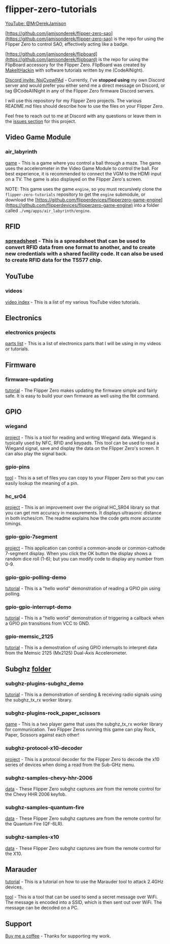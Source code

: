 # flipper-zero-tutorials

[YouTube: @MrDerekJamison](https://YouTube.com/@MrDerekJamison)

[https://github.com/jamisonderek/flipper-zero-sao](https://github.com/jamisonderek/flipper-zero-sao) is the repo for using the Flipper Zero to control SAO, effectively acting like a badge.

[https://github.com/jamisonderek/flipboard](https://github.com/jamisonderek/flipboard) is the repo for using the FlipBoard accessory for the Flipper Zero. FlipBoard was created by [MakeItHackin](https://github.com/makeithackin/flipboard) with software tutorials written by me (CodeAlNight).


[Discord invite: NsjCvqwPAd](https://discord.com/invite/NsjCvqwPAd) - Currently, I've **stopped using** my own Discord server and would prefer you either send me a direct message on Discord, or tag @CodeAllNight in any of the Flipper Zero firmware Discord servers.


I will use this repository for my Flipper Zero projects.  The various README.md files should describe how to use the files on your Flipper Zero.

Feel free to reach out to me at Discord with any questions or leave them in the [issues section](https://github.com/jamisonderek/flipper-zero-tutorials/issues) for this project.


## Video Game Module
### air_labyrinth
[game](./vgm/apps/air_labyrinth/README.md) - This is a game where you control a ball through a maze.  The game uses the accelerometer in the Video Game Module to control the ball.  For best experience, it is recommended to connect the VGM to the HDMI input on a TV.  The game is also displayed on the Flipper Zero's screen.

NOTE: This game uses the game `engine`, so you must recursively clone the `flipper-zero-tutorials` repository to get the `engine` submodule, or download the [https://github.com/flipperdevices/flipperzero-game-engine](https://github.com/flipperdevices/flipperzero-game-engine) into a folder called `./vmg/apps/air_labyrinth/engine`.

## RFID
### [spreadsheet](./rfid/README.md) - This is a spreadsheet that can be used to convert RFID data from one format to another, and to create new credentials with a shared facility code.  It can also be used to create RFID data for the T5577 chip.

## YouTube
### videos
[video index](./youtube/README.md) - This is a list of my various YouTube video tutorials.


## Electronics
### electronics projects
[parts list](./electronics/README.md) - This is a list of electronics parts that I will be using in my videos or tutorials.


## Firmware
### firmware-updating
[tutorial](./firmware/updating/README.md) - The Flipper Zero makes updating the firmware simple and fairly safe.  It is easy to build your own firmware as well using the fbt command.


## GPIO
### wiegand
[project](./gpio/wiegand/README.md) - This is a tool for reading and writing Wiegand data. Wiegand is typically used by NFC, RFID and keypads.  This tool can be used to read a Wiegand signal, save and display the data on the Flipper Zero's screen.  It can also play the signal back.

### gpio-pins
[tool](./gpio/pins/README.md) - This is a set of files you can copy to your Flipper Zero so that you can easily lookup the meaning of a pin.

### hc_sr04
[project](./gpio/hc_sr04/README.md) - This is an improvement over the original HC_SR04 library so that you can get mm accuracy in measurements.  It displays ultrasonic distance in both inches/cm.  The readme explains how the code gets more accurate timings.

### gpio-gpio-7segment
[project](./gpio/gpio_7segment/README.md) - This application can control a common-anode or common-cathode 7-segment display.  When you click the OK button the display shows a random dice roll (1-6); but you can modify code to display any number from 0-9.

### gpio-gpio-polling-demo
[tutorial](./gpio/gpio_polling_demo/README.md) - This is a "hello world" demonstration of reading a GPIO pin using polling.

### gpio-gpio-interrupt-demo
[tutorial](./gpio/gpio_interrupt_demo/README.md) - This is a "hello world" demonstration of triggering a callback when a GPIO pin transitions from VCC to GND.

### gpio-memsic_2125
[tutorial](./gpio/memsic_2125/README.md) - This is a demostration of using GPIO interrupts to interpret data from the Memsic 2125 (Mx2125) Dual-Axis Accelerometer.


## Subghz [folder](./subghz/README.md)
### subghz-plugins-subghz_demo
[tutorial](./subghz/plugins/subghz_demo/README.md) - This is a demonstration of sending &amp; receiving radio signals using the subghz_tx_rx worker library.

### subghz-plugins-rock_paper_scissors
[game](./subghz/plugins/rock_paper_scissors/README.md) -
This is a two player game that uses the subghz_tx_rx worker library for communication.  Two Flipper Zeros running this game can play Rock, Paper, Scissors against each other!

### subghz-protocol-x10-decoder
[project](./subghz/protocols/x10/README.md) - This is a protocol decoder for the Flipper Zero to decode the x10 series of devices when doing a read from the Sub-GHz menu.

### subghz-samples-chevy-hhr-2006
[data](./subghz/samples/chevy-hhr-2006/README.md) - These Flipper Zero subghz captures are from the remote control for the Chevy HHR 2006 keyfob.

### subghz-samples-quantum-fire
[data](./subghz/samples/quantum-fire/README.md) - These Flipper Zero subghz captures are from the remote control for the Quantum Fire (QF-6LR).

### subghz-samples-x10
[data](./subghz/samples/x10/README.md) - These Flipper Zero subghz captures are from the remote control for the X10.

## Marauder
[tutorial](./marauder/README.md) - This is a tutorial on how to use the Marauder tool to attack 2.4GHz devices.

[tool](./marauder/secret_ssid/README.md) - This is a tool that can be used to send a secret message over WiFi.  The message is encoded into a SSID, which is then sent out over WiFi.  The message can be decoded on a PC.

## Support
[Buy me a coffee](https://ko-fi.com/codeallnight) - Thanks for supporting my work.
